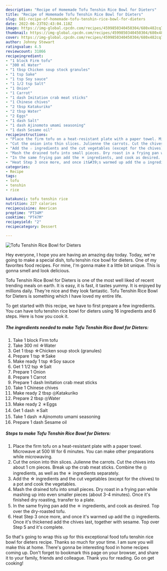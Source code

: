 ```yaml
---
description: "Recipe of Homemade Tofu Tenshin Rice Bowl for Dieters"
title: "Recipe of Homemade Tofu Tenshin Rice Bowl for Dieters"
slug: 681-recipe-of-homemade-tofu-tenshin-rice-bowl-for-dieters
date: 2022-06-23T02:43:04.118Z
image: https://img-global.cpcdn.com/recipes/4599850340450304/680x482cq70/tofu-tenshin-rice-bowl-for-dieters-recipe-main-photo.jpg
thumbnail: https://img-global.cpcdn.com/recipes/4599850340450304/680x482cq70/tofu-tenshin-rice-bowl-for-dieters-recipe-main-photo.jpg
cover: https://img-global.cpcdn.com/recipes/4599850340450304/680x482cq70/tofu-tenshin-rice-bowl-for-dieters-recipe-main-photo.jpg
author: Johnny Stewart
ratingvalue: 4.5
reviewcount: 31866
recipeingredient:
- "1 block Firm tofu"
- "300 ml Water"
- "1 tbsp Chicken soup stock granules"
- "1 tsp Sake"
- "1 tsp Soy sauce"
- "1 1/2 tsp Salt"
- "1 Onion"
- "1 Carrot"
- "1 dash Imitation crab meat sticks"
- "1 Chinese chives"
- "2 tbsp Katakuriko"
- "2 tbsp Water"
- "2 Eggs"
- "1 dash Salt"
- "1 dash Ajinomoto umami seasoning"
- "1 dash Sesame oil"
recipeinstructions:
- "Place the firm tofu on a heat-resistant plate with a paper towel. Microwave at 500 W for 6 minutes. You can make other preparations while microwaving."
- "Cut the onion into thin slices. Julienne the carrots. Cut the chives into about 1 cm pieces. Break up the crab meat sticks. Combine the ◎ ingredients, as well as the ＊ ingredients separately."
- "Add the ☆ ingredients and the cut vegetables (except for the chives) to a pot and cook the vegetables."
- "Mash the drained tofu into small pieces. Dry roast in a frying pan while mashing up into even smaller pieces (about 3-4 minutes). Once it&#39;s finished dry roasting, transfer to a plate."
- "In the same frying pan add the ＊ ingredients, and cook as desired. Top over the dry-roasted tofu."
- "Heat Step 3 once more, and once it&#39;s warmed up add the ◎ ingredients. Once it&#39;s thickened add the chives last, together with sesame. Top over Step 5 and it&#39;s complete."
categories:
- Recipe
tags:
- tofu
- tenshin
- rice

katakunci: tofu tenshin rice 
nutrition: 227 calories
recipecuisine: American
preptime: "PT34M"
cooktime: "PT47M"
recipeyield: "2"
recipecategory: Dessert

---
```



![Tofu Tenshin Rice Bowl for Dieters](https://img-global.cpcdn.com/recipes/4599850340450304/680x482cq70/tofu-tenshin-rice-bowl-for-dieters-recipe-main-photo.jpg)

Hey everyone, I hope you are having an amazing day today. Today, we're going to make a special dish, tofu tenshin rice bowl for dieters. One of my favorites food recipes. For mine, I'm gonna make it a little bit unique. This is gonna smell and look delicious.

Tofu Tenshin Rice Bowl for Dieters is one of the most well liked of recent trending meals on earth. It is easy, it is fast, it tastes yummy. It is enjoyed by millions daily. They're nice and they look fantastic. Tofu Tenshin Rice Bowl for Dieters is something which I have loved my entire life.




To get started with this recipe, we have to first prepare a few ingredients. You can have tofu tenshin rice bowl for dieters using 16 ingredients and 6 steps. Here is how you cook it.

<!--inarticleads1-->

##### The ingredients needed to make Tofu Tenshin Rice Bowl for Dieters:

1. Take 1 block Firm tofu
1. Take 300 ml ☆Water
1. Get 1 tbsp ☆Chicken soup stock (granules)
1. Prepare 1 tsp ☆Sake
1. Make ready 1 tsp ☆Soy sauce
1. Get 1 1/2 tsp ☆Salt
1. Prepare 1 Onion
1. Prepare 1 Carrot
1. Prepare 1 dash Imitation crab meat sticks
1. Take 1 Chinese chives
1. Make ready 2 tbsp ◎Katakuriko
1. Prepare 2 tbsp ◎Water
1. Make ready 2 ＊Eggs
1. Get 1 dash ＊Salt
1. Take 1 dash ＊Ajinomoto umami seasoning
1. Prepare 1 dash Sesame oil




<!--inarticleads2-->

##### Steps to make Tofu Tenshin Rice Bowl for Dieters:

1. Place the firm tofu on a heat-resistant plate with a paper towel. Microwave at 500 W for 6 minutes. You can make other preparations while microwaving.
1. Cut the onion into thin slices. Julienne the carrots. Cut the chives into about 1 cm pieces. Break up the crab meat sticks. Combine the ◎ ingredients, as well as the ＊ ingredients separately.
1. Add the ☆ ingredients and the cut vegetables (except for the chives) to a pot and cook the vegetables.
1. Mash the drained tofu into small pieces. Dry roast in a frying pan while mashing up into even smaller pieces (about 3-4 minutes). Once it&#39;s finished dry roasting, transfer to a plate.
1. In the same frying pan add the ＊ ingredients, and cook as desired. Top over the dry-roasted tofu.
1. Heat Step 3 once more, and once it&#39;s warmed up add the ◎ ingredients. Once it&#39;s thickened add the chives last, together with sesame. Top over Step 5 and it&#39;s complete.




So that's going to wrap this up for this exceptional food tofu tenshin rice bowl for dieters recipe. Thanks so much for your time. I am sure you will make this at home. There's gonna be interesting food in home recipes coming up. Don't forget to bookmark this page on your browser, and share it to your family, friends and colleague. Thank you for reading. Go on get cooking!
